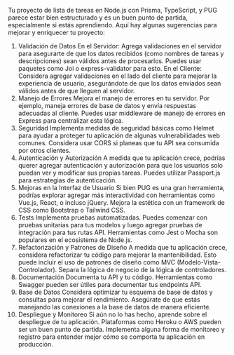 Tu proyecto de lista de tareas en Node.js con Prisma, TypeScript, y PUG parece estar bien estructurado y es un buen punto de partida, especialmente si estás aprendiendo. Aquí hay algunas sugerencias para mejorar y enriquecer tu proyecto:

1. Validación de Datos
En el Servidor: Agrega validaciones en el servidor para asegurarte de que los datos recibidos (como nombres de tareas y descripciones) sean válidos antes de procesarlos. Puedes usar paquetes como Joi o express-validator para esto.
En el Cliente: Considera agregar validaciones en el lado del cliente para mejorar la experiencia de usuario, asegurándote de que los datos enviados sean válidos antes de que lleguen al servidor.
2. Manejo de Errores
Mejora el manejo de errores en tu servidor. Por ejemplo, maneja errores de base de datos y envía respuestas adecuadas al cliente.
Puedes usar middleware de manejo de errores en Express para centralizar esta lógica.
3. Seguridad
Implementa medidas de seguridad básicas como Helmet para ayudar a proteger tu aplicación de algunas vulnerabilidades web comunes.
Considera usar CORS si planeas que tu API sea consumida por otros clientes.
4. Autenticación y Autorización
A medida que tu aplicación crece, podrías querer agregar autenticación y autorización para que los usuarios solo puedan ver y modificar sus propias tareas.
Puedes utilizar Passport.js para estrategias de autenticación.
5. Mejoras en la Interfaz de Usuario
Si bien PUG es una gran herramienta, podrías explorar agregar más interactividad con herramientas como Vue.js, React, o incluso jQuery.
Mejora la estética con un framework de CSS como Bootstrap o Tailwind CSS.
6. Tests
Implementa pruebas automatizadas. Puedes comenzar con pruebas unitarias para tus modelos y luego agregar pruebas de integración para tus rutas API.
Herramientas como Jest o Mocha son populares en el ecosistema de Node.js.
7. Refactorización y Patrones de Diseño
A medida que tu aplicación crece, considera refactorizar tu código para mejorar la mantenibilidad. Esto puede incluir el uso de patrones de diseño como MVC (Modelo-Vista-Controlador).
Separa la lógica de negocio de la lógica de controladores.
8. Documentación
Documenta tu API y tu código. Herramientas como Swagger pueden ser útiles para documentar tus endpoints API.
9. Base de Datos
Considera optimizar tu esquema de base de datos y consultas para mejorar el rendimiento.
Asegúrate de que estás manejando las conexiones a la base de datos de manera eficiente.
10. Despliegue y Monitoreo
Si aún no lo has hecho, aprende sobre el despliegue de tu aplicación. Plataformas como Heroku o AWS pueden ser un buen punto de partida.
Implementa alguna forma de monitoreo y registro para entender mejor cómo se comporta tu aplicación en producción.
